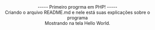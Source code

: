 <div align = "center">
----- Primeiro progrma em PHP! -----</br>
Criando o arquivo README.md e nele está suas explicações sobre o programa</br>
Mostrando na tela Hello World.

</div>